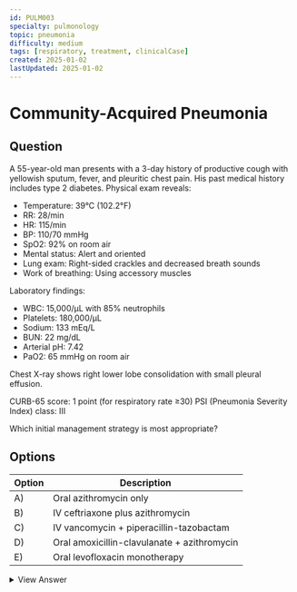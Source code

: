 ```yaml
---
id: PULM003
specialty: pulmonology
topic: pneumonia
difficulty: medium
tags: [respiratory, treatment, clinicalCase]
created: 2025-01-02
lastUpdated: 2025-01-02
---
```


# Community-Acquired Pneumonia

## Question
A 55-year-old man presents with a 3-day history of productive cough with yellowish sputum, fever, and pleuritic chest pain. His past medical history includes type 2 diabetes. Physical exam reveals:
- Temperature: 39°C (102.2°F)
- RR: 28/min
- HR: 115/min
- BP: 110/70 mmHg
- SpO2: 92% on room air
- Mental status: Alert and oriented
- Lung exam: Right-sided crackles and decreased breath sounds
- Work of breathing: Using accessory muscles

Laboratory findings:
- WBC: 15,000/µL with 85% neutrophils
- Platelets: 180,000/µL
- Sodium: 133 mEq/L
- BUN: 22 mg/dL
- Arterial pH: 7.42
- PaO2: 65 mmHg on room air

Chest X-ray shows right lower lobe consolidation with small pleural effusion.

CURB-65 score: 1 point (for respiratory rate ≥30)
PSI (Pneumonia Severity Index) class: III

Which initial management strategy is most appropriate?

## Options
| Option | Description                                     |
|--------|-------------------------------------------------|
| A)     | Oral azithromycin only                          |
| B)     | IV ceftriaxone plus azithromycin                |
| C)     | IV vancomycin + piperacillin-tazobactam        |
| D)     | Oral amoxicillin-clavulanate + azithromycin     |
| E)     | Oral levofloxacin monotherapy                   |

<details>
<summary>View Answer</summary>

## Correct Answer
B

## Explanation
This patient requires hospitalization and IV antibiotics based on several factors:

1. Severity Assessment:
   - PSI Class III with hypoxemia (SpO2 92%, PaO2 65 mmHg)
   - Tachypnea (RR 28) and tachycardia (HR 115)
   - Evidence of moderate respiratory distress

2. Treatment Choice Rationale:
   - IV ceftriaxone: Covers typical bacteria (S. pneumoniae, H. influenzae)
   - Azithromycin: Adds atypical coverage (Mycoplasma, Legionella)
   - Combination therapy recommended for hospitalized patients

3. Why other options are incorrect:
   - A) Monotherapy inadequate for severity
   - C) Too broad for community-acquired pneumonia
   - D) Oral therapy inappropriate given severity
   - E) While possible, less preferred in diabetes

## References
- IDSA/ATS Guidelines for CAP (2019)
- NEJM 2020;382:1708-15
- ACP Hospitalist Guidelines 2021
</details>